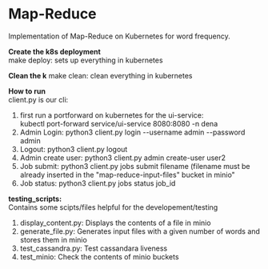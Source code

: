 # Map-Reduce
Implementation of Map-Reduce on Kubernetes for word frequency.


**Create the k8s deployment**        
make deploy: sets up everything in kubernetes    
    
**Clean the k**
make clean: clean everything in kubernetes

**How to run**            
client.py is our cli:
1. first run a portforward on kubernetes for the ui-service:        
kubectl port-forward service/ui-service 8080:8080 -n dena        
2. Admin Login:
python3 client.py login --username admin --password admin
3. Logout:
python3 client.py logout
4. Admin create user:
python3 client.py admin create-user user2
5. Job submit:
python3 client.py jobs submit filename (filename must be already inserted in the "map-reduce-input-files" bucket in minio"
6. Job status:
python3 client.py jobs status job_id


**testing_scripts:**        
Contains some scipts/files helpful for the developement/testing
1. display_content.py:
Displays the contents of a file in minio
2. generate_file.py:
Generates input files with a given number of words and stores them in minio
3. test_cassandra.py:
Test cassandara liveness
4. test_minio:
Check the contents of minio buckets
   
